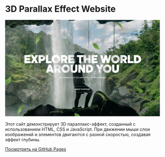 # 3D Parallax Effect Website
![Parallax Image](/img/github-preview.jpg)

Этот сайт демонстрирует 3D параллакс-эффект, созданный с использованием HTML, CSS и JavaScript. При движении мыши слои изображений и элементов двигаются с разной скоростью, создавая эффект глубины.

[Посмотреть на GitHub Pages](https://tkhmrv.github.io/3D-Parallax-Effect/)